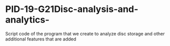 # PID-19-G21Disc-analysis-and-analytics-
Script code of the program that we create to analyze disc storage and other additional features that are added
